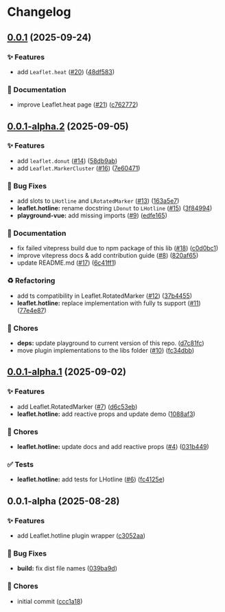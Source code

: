 # Changelog

## [0.0.1](https://github.com/maxel01/vue-leaflet-plugins/compare/v0.0.1-alpha.2...v0.0.1) (2025-09-24)


### ✨ Features

* add `Leaflet.heat` ([#20](https://github.com/maxel01/vue-leaflet-plugins/issues/20)) ([48df583](https://github.com/maxel01/vue-leaflet-plugins/commit/48df583e6036c78fd38be7b3f8b85ce6548df66d))


### 📝 Documentation

* improve Leaflet.heat page ([#21](https://github.com/maxel01/vue-leaflet-plugins/issues/21)) ([c762772](https://github.com/maxel01/vue-leaflet-plugins/commit/c762772109bd3ea2006d65f0321fb59056bc3dad))

## [0.0.1-alpha.2](https://github.com/maxel01/vue-leaflet-plugins/compare/v0.0.1-alpha.1...v0.0.1-alpha.2) (2025-09-05)


### ✨ Features

* add ``leaflet.donut`` ([#14](https://github.com/maxel01/vue-leaflet-plugins/issues/14)) ([58db9ab](https://github.com/maxel01/vue-leaflet-plugins/commit/58db9ab3094edb88ad2a510936667153a9e3e10e))
* add ``Leaflet.MarkerCluster`` ([#16](https://github.com/maxel01/vue-leaflet-plugins/issues/16)) ([7e60471](https://github.com/maxel01/vue-leaflet-plugins/commit/7e604716a06105ea5b7862dbc6dc109b71aa126d))


### 🐛 Bug Fixes

* add slots to ``LHotline`` and ``LRotatedMarker`` ([#13](https://github.com/maxel01/vue-leaflet-plugins/issues/13)) ([163a5e7](https://github.com/maxel01/vue-leaflet-plugins/commit/163a5e70ad6572775e07bbe782a8d8fe9ee342ec))
* **leaflet.hotline:** rename docstring ``LDonut`` to ``LHotline`` ([#15](https://github.com/maxel01/vue-leaflet-plugins/issues/15)) ([3f84994](https://github.com/maxel01/vue-leaflet-plugins/commit/3f84994502c720f23c2d9a349326d70c687c57ea))
* **playground-vue:** add missing imports ([#9](https://github.com/maxel01/vue-leaflet-plugins/issues/9)) ([edfe165](https://github.com/maxel01/vue-leaflet-plugins/commit/edfe165d857f747878b9ad7f03f4d3824610a135))


### 📝 Documentation

* fix failed vitepress build due to npm package of this lib ([#18](https://github.com/maxel01/vue-leaflet-plugins/issues/18)) ([c0d0bc1](https://github.com/maxel01/vue-leaflet-plugins/commit/c0d0bc1371b7162c776792f79331f2fd46cc1dbe))
* improve vitepress docs & add contribution guide ([#8](https://github.com/maxel01/vue-leaflet-plugins/issues/8)) ([820af65](https://github.com/maxel01/vue-leaflet-plugins/commit/820af65b45d9efee46c2bc63509cbc538bddbd41))
* update README.md ([#17](https://github.com/maxel01/vue-leaflet-plugins/issues/17)) ([6c41ff1](https://github.com/maxel01/vue-leaflet-plugins/commit/6c41ff1a046c0fa9f02e2d11508aea03e2172a04))


### ♻️ Refactoring

* add ts compatibility in Leaflet.RotatedMarker ([#12](https://github.com/maxel01/vue-leaflet-plugins/issues/12)) ([37b4455](https://github.com/maxel01/vue-leaflet-plugins/commit/37b445503490df051ca82c009f7f84114ff38634))
* **leaflet.hotline:** replace implementation with fully ts support ([#11](https://github.com/maxel01/vue-leaflet-plugins/issues/11)) ([77e4e87](https://github.com/maxel01/vue-leaflet-plugins/commit/77e4e87f3f0bac49db8ad315bb885f532f500d7d))


### 🚧 Chores

* **deps:** update playground to current version of this repo. ([d7c81fc](https://github.com/maxel01/vue-leaflet-plugins/commit/d7c81fc4e6e34a7646743e876ec8841e61126edd))
* move plugin implementations to the libs folder ([#10](https://github.com/maxel01/vue-leaflet-plugins/issues/10)) ([fc34dbb](https://github.com/maxel01/vue-leaflet-plugins/commit/fc34dbb49bdc692cee377a8cf3efd78131050d76))

## [0.0.1-alpha.1](https://github.com/maxel01/vue-leaflet-plugins/compare/v0.0.1-alpha...v0.0.1-alpha.1) (2025-09-02)


### ✨ Features

* add Leaflet.RotatedMarker ([#7](https://github.com/maxel01/vue-leaflet-plugins/issues/7)) ([d6c53eb](https://github.com/maxel01/vue-leaflet-plugins/commit/d6c53eb35b860c2940ad5c4c034645ae5c13be91))
* **leaflet.hotline:** add reactive props and update demo ([1088af3](https://github.com/maxel01/vue-leaflet-plugins/commit/1088af36fccbaf7853a53c5e26dc97a54e6cf3ae))


### 🚧 Chores

* **leaflet.hotline:** update docs and add reactive props ([#4](https://github.com/maxel01/vue-leaflet-plugins/issues/4)) ([031b449](https://github.com/maxel01/vue-leaflet-plugins/commit/031b449a3ba60571fb657f8bfbe3fb782ade0fc3))


### ✅ Tests

* **leaflet.hotline:** add tests for LHotline ([#6](https://github.com/maxel01/vue-leaflet-plugins/issues/6)) ([fc4125e](https://github.com/maxel01/vue-leaflet-plugins/commit/fc4125e7217a04c6ee290dde6c427afabad86a69))

## 0.0.1-alpha (2025-08-28)


### ✨ Features

* add Leaflet.hotline plugin wrapper ([c3052aa](https://github.com/maxel01/vue-leaflet-plugins/commit/c3052aa6e1042927e325411b2705e2e40920a24f))


### 🐛 Bug Fixes

* **build:** fix dist file names ([039ba9d](https://github.com/maxel01/vue-leaflet-plugins/commit/039ba9ddb900fdc95bd9e84ce4bbcc01b0586cd8))


### 🚧 Chores

* initial commit ([ccc1a18](https://github.com/maxel01/vue-leaflet-plugins/commit/ccc1a18e22922191a00e3ad2bfd5a17d2a727ab9))
